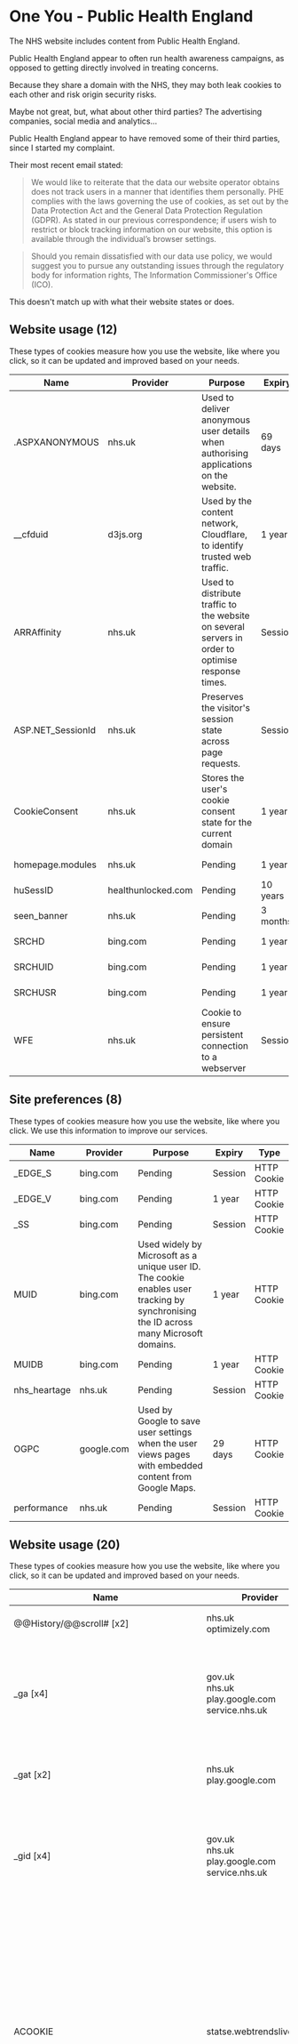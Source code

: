 # One You - Public Health England

The NHS website includes content from Public Health England.

Public Health England appear to often run health awareness campaigns, as opposed to getting directly involved in treating concerns.

Because they share a domain with the NHS, they may both leak cookies to each other and risk origin security risks.

Maybe not great, but, what about other third parties? The advertising companies, social media and analytics...

Public Health England appear to have removed some of their third parties, since I started my complaint.

Their most recent email stated:

> We would like to reiterate that the data our website operator obtains does not track users in a manner that identifies them personally. PHE complies with the laws governing the use of cookies, as set out by the Data Protection Act and the General Data Protection Regulation (GDPR). As stated in our previous correspondence; if users wish to restrict or block tracking information on our website, this option is available through the individual’s browser settings.

> Should you remain dissatisfied with our data use policy, we would suggest you to pursue any outstanding issues through the regulatory body for information rights, The Information Commissioner's Office (ICO).


This doesn't match up with what their website states or does.



## Website usage (12)

These types of cookies measure how you use the website, like where you click, so it can be updated and improved based on your needs.

| Name | Provider | Purpose | Expiry | Type |
|------|----------|---------|--------|------|
| .ASPXANONYMOUS  | nhs.uk  | Used to deliver anonymous user details when authorising applications on the website.  | 69 days  | HTTP Cookie |
| __cfduid  | d3js.org  | Used by the content network, Cloudflare, to identify trusted web traffic.  | 1 year  | HTTP Cookie | 
| ARRAffinity  | nhs.uk  | Used to distribute traffic to the website on several servers in order to optimise response times.  | Session  | HTTP Cookie |
| ASP.NET_SessionId  | nhs.uk  | Preserves the visitor's session state across page requests.  | Session  | HTTP Cookie |
| CookieConsent  | nhs.uk  | Stores the user's cookie consent state for the current domain  | 1 year  | HTTP Cookie |
| homepage.modules  | nhs.uk  | Pending  | 1 year  | HTTP Cookie |
| huSessID  | healthunlocked.com  | Pending  | 10 years  | HTTP Cookie |
| seen_banner  | nhs.uk  | Pending  | 3 months  | HTTP Cookie |
| SRCHD  | bing.com  | Pending  | 1 year  | HTTP Cookie |
| SRCHUID  | bing.com  | Pending  | 1 year  | HTTP Cookie |
| SRCHUSR  | bing.com  | Pending  | 1 year  | HTTP Cookie |
| WFE  | nhs.uk  | Cookie to ensure persistent connection to a webserver  | Session  | HTTP Cookie |

## Site preferences (8)

These types of cookies measure how you use the website, like where you click. We use this information to improve our services.

| Name  | Provider  | Purpose  | Expiry  | Type |
|-------|-----------|----------|---------|------|
| _EDGE_S  | bing.com  | Pending  | Session  | HTTP Cookie |
| _EDGE_V  | bing.com  | Pending  | 1 year  | HTTP Cookie |
| _SS  | bing.com  | Pending  | Session  | HTTP Cookie |
| MUID  | bing.com  | Used widely by Microsoft as a unique user ID. The cookie enables user tracking by synchronising the ID across many Microsoft domains.  | 1 year  | HTTP Cookie |
| MUIDB  | bing.com  | Pending  | 1 year  | HTTP Cookie |
| nhs_heartage  | nhs.uk  | Pending  | Session  | HTTP Cookie |
| OGPC  | google.com  | Used by Google to save user settings when the user views pages with embedded content from Google Maps.  | 29 days  | HTTP Cookie |
| performance  | nhs.uk  | Pending  | Session  | HTTP Cookie |

## Website usage (20)

These types of cookies measure how you use the website, like where you click, so it can be updated and improved based on your needs.

| Name  | Provider  | Purpose  | Expiry  | Type |
|-------|-----------|----------|---------|------|
| @@History/@@scroll# [x2]  | nhs.uk<br/>optimizely.com  | Pending  | Persistent  | HTML Local Storage |
| _ga [x4]  | gov.uk <br/> nhs.uk <br/> play.google.com <br/> service.nhs.uk  | Registers a unique ID that is used to generate statistical data on how the visitor uses the website.  | 2 years  | HTTP Cookie |
| _gat [x2]  | nhs.uk <br/> play.google.com  | Used by Google Analytics to throttle request rate  | Session  | HTTP Cookie |
| _gid [x4]  | gov.uk <br/>  nhs.uk <br/>  play.google.com <br/>  service.nhs.uk  | Registers a unique ID that is used to generate statistical data on how the visitor uses the website.  | Session  | HTTP Cookie |
| ACOOKIE  | statse.webtrendslive.com  | Collects anonymous data on the user's visits to the website, such as the number of visits, average time spent on the website and what pages have been loaded with the purpose of generating reports for optimising the website content.  | 29 months  | HTTP Cookie |
| collect  | google-analytics.com  | Used to send data to Google Analytics about the visitor's device and behaviour. Tracks the visitor across devices and marketing channels.  | Session  | Pixel Tracker |
| dcs222rfg0jh2hpdaqwc2gmki_9r4q/dcs.gif  | statse.webtrendslive.com  | Pending  | Session  | Pixel Tracker |
| dcss9yzisf9xjyg74mgbihg8p_8d2u/dcs.gif  | statse.webtrendslive.com  | Pending  | Session  | Pixel Tracker |
| optimizelyDomainTestCookie  | nhs.uk  | Pending  | 179 days  | HTTP Cookie |
| optimizelyEndUserId  | nhs.uk  | Used to measure how selected users react to targeted changes to the website's content and functionality, in order to determine what variation is most efficacious in terms of converting users to customers.  | 179 days  | HTTP Cookie |
| tracking/tracker.gif  | preview.antbits.com  | Pending  | Session  | Pixel Tracker |
| WT_#  | nhs.uk  | Used for gathering anonymous technical information regarding the user's browser, operating system, IP address and screen resolution as well as the user's navigation on the website.  | 2 years  | HTTP Cookie |

## Health campaigns (26)

We run health awareness campaigns with trusted partners. These cookies see how they perform across the internet and social media. Such as whether you clicked an advert to come to our site.

| Name  | Provider  | Purpose  | Expiry  | Type |
|-------|-----------|----------|---------|------|
| _dc_gtm_UA-#  | service.nhs.uk  | Used by Google Tag Manager to control the loading of a Google Analytics script tag.  | Session  | HTTP Cookie |
| _isp-form_session  | nhs.uk  | Pending  | Session  | HTTP Cookie |
| 1P_JAR  | google.com  | Pending  | 29 days  | HTTP Cookie |
| ads/ga-audiences  | google.com  | Used by Google AdWords to re-engage visitors that are likely to convert to customers based on the visitor's online behaviour across websites.  | Session  | Pixel Tracker |
| CAM  | nhs.uk  | Pending  | Session  | HTTP Cookie |
| CRAFT_CSRF_TOKEN  | findarace.com  | Pending  | Session  | HTTP Cookie |
| CraftSessionId  | findarace.com  | Pending  | Session  | HTTP Cookie |
| IDE  | doubleclick.net  | Used by Google DoubleClick to register and report the website user's actions after viewing or clicking one of the advertiser's ads with the purpose of measuring the efficacy of an ad and to present targeted ads to the user.  | 2 years  | HTTP Cookie |
| NID  | google.com  | Registers a unique ID that identifies a returning user's device. The ID is used for targeted ads.  | 6 months  | HTTP Cookie |
| optimizely_data$$#$$event_queue  | nhs.uk  | Pending  | Persistent  | HTML Local Storage |
| optimizely_data$$#$$events  | nhs.uk  | Pending  | Persistent  | HTML Local Storage |
| optimizely_data$$#$$layer_map  | nhs.uk  | Pending  | Persistent  | HTML Local Storage |
| optimizely_data$$#$$layer_states  | nhs.uk  | Pending  | Persistent  | HTML Local Storage |
| optimizely_data$$#$$session_state  | nhs.uk  | Pending  | Persistent  | HTML Local Storage |
| optimizely_data$$#$$tracker_optimizely  | nhs.uk  | Pending  | Persistent  | HTML Local Storage |
| optimizely_data$$#$$variation_map  | nhs.uk  | Pending  | Persistent  | HTML Local Storage |
| optimizely_data$$#$$visitor_profile  | nhs.uk  | Pending  | Persistent  | HTML Local Storage |
| r/collect  | doubleclick.net  | Pending  | Session  | Pixel Tracker |
| r1/pixel/x45742r677448176  | gwallet.com  | Pending  | Session  | Pixel Tracker |
| ra1_sgm  | gwallet.com  | Pending  | 1 year  | HTTP Cookie |
| ra1_sgm_#  | gwallet.com  | Pending  | 1 year  | HTTP Cookie |
| ra1_sid  | gwallet.com  | Registers anonymised user data, such as IP address, geographical location, visited websites, and what ads the user has clicked, with the purpose of optimising ad display based on the user's movement on websites that use the same ad network.  | 1 year  | HTTP Cookie |
| ra1_uid  | gwallet.com  | Registers anonymised user data, such as IP address, geographical location, visited websites, and what ads the user has clicked, with the purpose of optimising ad display based on the user's movement on websites that use the same ad network.  | 1 year  | HTTP Cookie |
| RA1balancer  | gwallet.com  | Registers anonymised user data, such as IP address, geographical location, visited websites, and what ads the user has clicked, with the purpose of optimising ad display based on the user's movement on websites that use the same ad network.  | 1 year  | HTTP Cookie |
| test_cookie  | doubleclick.net  | Used to check if the user's browser supports cookies.  | Session  | HTTP Cookie |
| v2/tracker  | brightcove.com  | Pending  | Session  | Pixel Tracker |

## Unclassified (5)

Unclassified cookies are cookies that we are in the process of classifying, together with the providers of individual cookies.

| Name  | Provider  | Purpose  | Expiry  | Type |
|-------|-----------|----------|---------|------|
| DYNSRV  | webfusion.co.uk  | Pending  | Session  | HTTP Cookie |
| JS-Detection  | gov.uk  | Pending  | 34 days  | HTTP Cookie |
| OTZ  | play.google.com  | Pending  | 29 days  | HTTP Cookie |
| seen_cookie_message  | gov.uk  | Pending  | 27 days  | HTTP Cookie \
| TLSversion  | gov.uk  | Pending  | Session  | HTTP Cookie |
